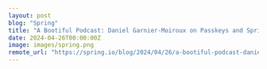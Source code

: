 ```yaml
---
layout: post
blog: "Spring"
title: "A Bootiful Podcast: Daniel Garnier-Moiroux on Passkeys and Spring Security"
date: 2024-04-26T00:00:00Z
image: images/spring.png
remote_url: "https://spring.io/blog/2024/04/26/a-bootiful-podcast-daniel-garnier-moiroux-on-passkeys-and-spring-security"
---
```

